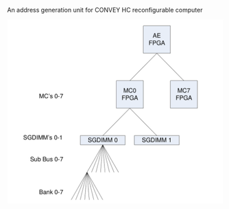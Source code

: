 An address generation unit for CONVEY HC reconfigurable computer

<p align="center">
  <img src="/img/hc.png" width="800"/>
</p>
